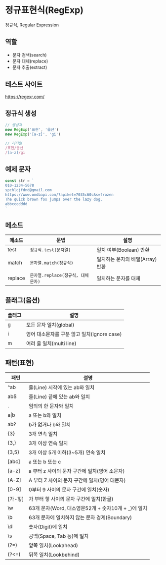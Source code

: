 # 정규표현식(RegExp)

정규식, Regular Expression

## 역할

 - 문자 검색(search)
 - 문자 대체(replace)
 - 문자 추출(extract)

 ## 테스트 사이트

 https://regexr.com/

 ## 정규식 생성

 ```js
// 생성자
new RegExp('표현', '옵션')
new RegExp('[a-z]', 'gi')

// 리터럴
/표현/옵션
/[a-z]/gi
 ```

 ## 예제 문자

 ```js
 const str = `
010-1234-5678
spchlcjfdnd@gmail.com
https://www.omdbapi.com/?apiket=7035c60c&s=frozen
The quick brown fox jumps over the lazy dog.
abbcccdddd
`
 ```

 ## 메소드

 메소드 | 문법 | 설명
 --|--|--
 test | `정규식.test(문자열)` | 일치 여부(Boolean) 반환
 match | `문자열.match(정규식)` | 일치하는 문자의 배열(Array) 반환
 replace | `문자열.replace(정규식, 대체문자)` | 일치하는 문자를 대체


## 플래그(옵션)

플래그 | 설명
--|--
g | 모든 문자 일치(global)
i | 영어 대소문자를 구분 않고 일치(ignore case)
m | 여러 줄 일치(multi line)

## 패턴(표현)

패턴 | 설명
--|--
^ab | 줄(Line) 시작에 있는 ab와 일치
ab$ | 줄(Line) 끝에 있는 ab와 일치
. | 임의의 한 문자와 일치
a&verbar;b | a 또는 b와 일치
ab? | b가 없거나 b와 일치
{3} | 3개 연속 일치
{3,} | 3개 이상 연속 일치
{3,5} | 3개 이상 5개 이하(3~5개) 연속 일치
[abc] | a 또는 b 또는 c
[a-z] | a 부터 z 사이의 문자 구간에 일치(영어 소문자)
[A-Z] | A 부터 Z 사이의 문자 구간에 일치(영어 대문자)
[0-9] | 0부터 9 사이의 문자 구간에 일치(숫자)
[가-힣] | 가 부터 힣 사이의 문자 구간에 일치(한글) 
\w | 63개 문자(Word, 대소영문52개 + 숫자10개 + _)에 일치
\b | 63개 문자에 일치하지 않는 문자 경계(Boundary)
\d | 숫자(Digit)에 일치
\s | 공백(Space, Tab 등)에 일치
(?=) | 앞쪽 일치(Lookahead)
(?<=) | 뒤쪽 일치(Lookbehind)